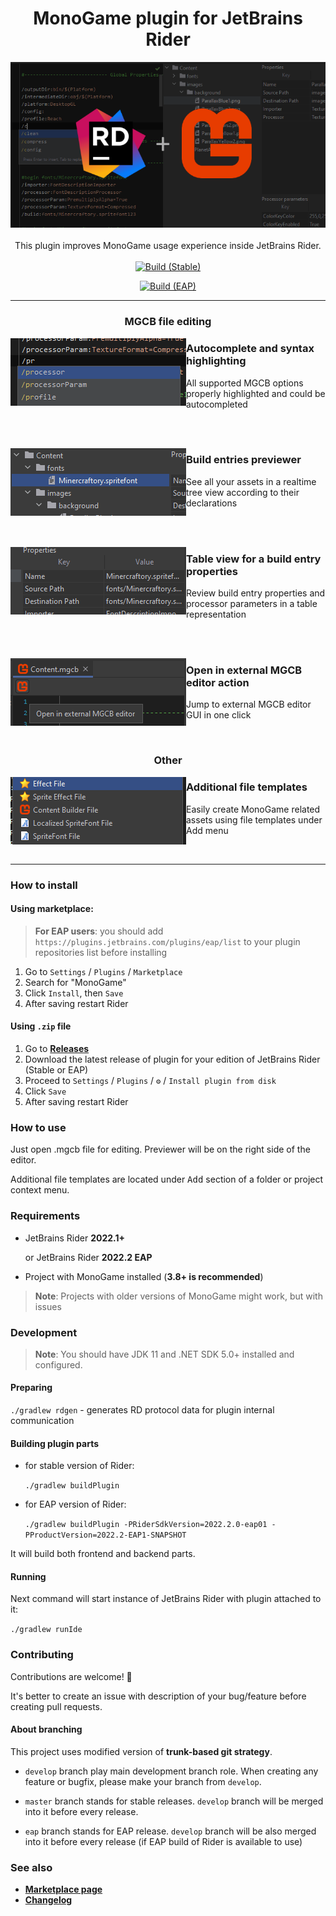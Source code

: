 <div align="center">
  <h1>MonoGame plugin for JetBrains Rider</h1>
  <img src="img/rider-monogame-cover.png" alt="Logo">
  <br /><br />
  This plugin improves MonoGame usage experience inside JetBrains Rider.
  <br /><br />
  <a href="https://github.com/seclerp/rider-monogame/actions/workflows/build-stable.yml"><img src="https://github.com/seclerp/rider-monogame/actions/workflows/build-stable.yml/badge.svg" alt="Build (Stable)"></a>

  <a href="https://github.com/seclerp/rider-monogame/actions/workflows/build-eap.yml"><img src="https://github.com/seclerp/rider-monogame/actions/workflows/build-eap.yml/badge.svg" alt="Build (EAP)"></a>
</div>

---

<div align="center">
  <h3>MGCB file editing</h3>
</div>

<p>
  <img align="left" src="img/how-to-use-1.png"  alt="How to use 1"/>
  <h3>Autocomplete and syntax highlighting</h3>
  All supported MGCB options properly highlighted and could be autocompleted
</p>

<br /><br />

<p>
  <img align="left" src="img/how-to-use-2.png"  alt="How to use 1"/>
  <h3>Build entries previewer</h3>
  See all your assets in a realtime tree view according to their declarations
</p>

<br /><br />

<p>
  <img align="left" src="img/how-to-use-3.png"  alt="How to use 1"/>
  <h3>Table view for a build entry properties</h3>
  Review build entry properties and processor parameters in a table representation
</p>

<br /><br />

<p>
  <img align="left" src="img/how-to-use-4.png"  alt="How to use 1"/>
  <h3>Open in external MGCB editor action</h3>
  Jump to external MGCB editor GUI in one click
</p>

<br />

<div align="center">
  <h3>Other</h3>
</div>

<p>
  <img align="left" src="img/how-to-use-5.png"  alt="How to use 1"/>
  <h3>Additional file templates</h3>

Easily create MonoGame related assets using file templates under Add menu
</p>
<br />

---

### How to install

#### Using marketplace:

> **For EAP users**: you should add `https://plugins.jetbrains.com/plugins/eap/list` to your plugin repositories list before installing

1. Go to `Settings` / `Plugins` / `Marketplace`
1. Search for "MonoGame"
1. Click `Install`, then `Save`
1. After saving restart Rider

#### Using `.zip` file
1. Go to [**Releases**](https://github.com/seclerp/rider-monogame/releases)
2. Download the latest release of plugin for your edition of JetBrains Rider (Stable or EAP)
3. Proceed to `Settings` / `Plugins` / `⚙` / `Install plugin from disk`
4. Click `Save`
5. After saving restart Rider

### How to use

Just open .mgcb file for editing. Previewer will be on the right side of the editor.

Additional file templates are located under <kbd>Add</kbd> section of a folder or project context menu.

### Requirements

- JetBrains Rider **2022.1+**

  or JetBrains Rider **2022.2 EAP**

- Project with MonoGame installed (**3.8+ is recommended**)  

> **Note**: Projects with older versions of MonoGame might work, but with issues

### Development

> **Note**: You should have JDK 11 and .NET SDK 5.0+ installed and configured.

#### Preparing

`./gradlew rdgen` - generates RD protocol data for plugin internal communication

#### Building plugin parts

- for stable version of Rider:

  `./gradlew buildPlugin`


- for EAP version of Rider:

  `./gradlew buildPlugin -PRiderSdkVersion=2022.2.0-eap01 -PProductVersion=2022.2-EAP1-SNAPSHOT`

It will build both frontend and backend parts.

#### Running

Next command will start instance of JetBrains Rider with plugin attached to it:

`./gradlew runIde`

### Contributing

Contributions are welcome! 🎉

It's better to create an issue with description of your bug/feature before creating pull requests.

#### About branching

This project uses modified version of **trunk-based git strategy**.

- `develop` branch play main development branch role. When creating any feature or bugfix, please make your branch from `develop`.

- `master` branch stands for stable releases. `develop` branch will be merged into it before every release.
- `eap` branch stands for EAP release. `develop` branch will be also merged into it before every release (if EAP build of Rider is available to use)

### See also

- [**Marketplace page**](https://plugins.jetbrains.com/plugin/18415-monogame)
- [**Changelog**](CHANGELOG.md)
